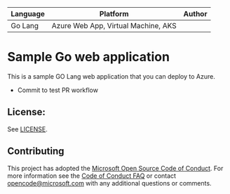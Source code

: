 | Language | Platform | Author |
| -------- | --------|--------|
| Go Lang |  Azure Web App, Virtual Machine, AKS| |

# Sample Go web application

This is a sample GO Lang web application that you can deploy to Azure.

- Commit to test PR workflow

## License:

See [LICENSE](LICENSE).

## Contributing

This project has adopted the [Microsoft Open Source Code of Conduct](https://opensource.microsoft.com/codeofconduct/). For more information see the [Code of Conduct FAQ](https://opensource.microsoft.com/codeofconduct/faq/) or contact [opencode@microsoft.com](mailto:opencode@microsoft.com) with any additional questions or comments.

